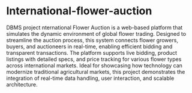 # International-flower-auction
DBMS project
nternational Flower Auction is a web-based platform that simulates the dynamic environment of global flower trading. Designed to streamline the auction process, this system connects flower growers, buyers, and auctioneers in real-time, enabling efficient bidding and transparent transactions. The platform supports live bidding, product listings with detailed specs, and price tracking for various flower types across international markets. Ideal for showcasing how technology can modernize traditional agricultural markets, this project demonstrates the integration of real-time data handling, user interaction, and scalable architecture.
